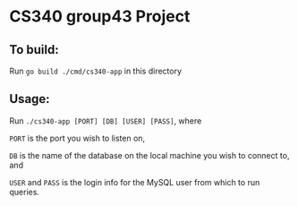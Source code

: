 # CS340 group43 Project

## To build:
Run `go build ./cmd/cs340-app` in this directory

## Usage:
Run `./cs340-app [PORT] [DB] [USER] [PASS]`, where

`PORT` is the port you wish to listen on,

`DB` is the name of the database on the local machine you wish to connect to,
and

`USER` and `PASS` is the login info for the MySQL user from which to run
queries.
